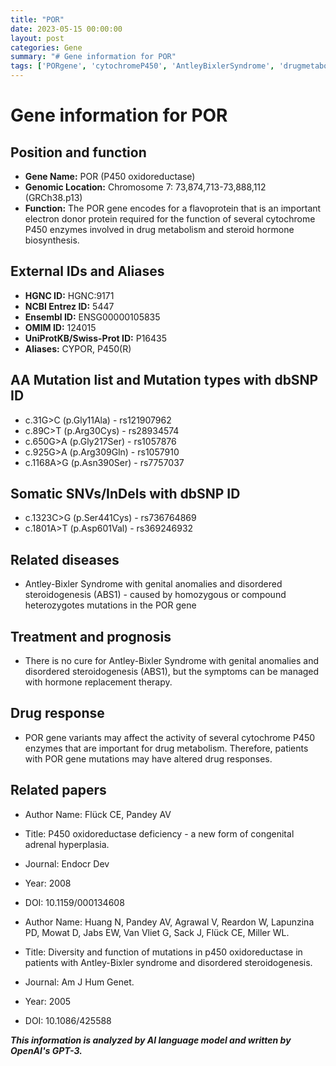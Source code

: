```yaml
---
title: "POR"
date: 2023-05-15 00:00:00
layout: post
categories: Gene
summary: "# Gene information for POR"
tags: ['PORgene', 'cytochromeP450', 'AntleyBixlerSyndrome', 'drugmetabolism', 'hormonereplacementtherapy', 'geneticmutations', 'congenitaladrenalhyperplasia', 'flavoprotein']
---
```


# Gene information for POR

## Position and function
- **Gene Name:** POR (P450 oxidoreductase)
- **Genomic Location:** Chromosome 7: 73,874,713-73,888,112 (GRCh38.p13)
- **Function:** The POR gene encodes for a flavoprotein that is an important electron donor protein required for the function of several cytochrome P450 enzymes involved in drug metabolism and steroid hormone biosynthesis.

## External IDs and Aliases
- **HGNC ID:** HGNC:9171
- **NCBI Entrez ID:** 5447
- **Ensembl ID:** ENSG00000105835
- **OMIM ID:** 124015
- **UniProtKB/Swiss-Prot ID:** P16435
- **Aliases:** CYPOR, P450(R) 

## AA Mutation list and Mutation types with dbSNP ID
- c.31G>C (p.Gly11Ala) - rs121907962
- c.89C>T (p.Arg30Cys) - rs28934574
- c.650G>A (p.Gly217Ser) - rs1057876
- c.925G>A (p.Arg309Gln) - rs1057910
- c.1168A>G (p.Asn390Ser) - rs7757037

## Somatic SNVs/InDels with dbSNP ID
- c.1323C>G (p.Ser441Cys) - rs736764869
- c.1801A>T (p.Asp601Val) - rs369246932

## Related diseases
- Antley-Bixler Syndrome with genital anomalies and disordered steroidogenesis (ABS1) - caused by homozygous or compound heterozygotes mutations in the POR gene

## Treatment and prognosis
- There is no cure for Antley-Bixler Syndrome with genital anomalies and disordered steroidogenesis (ABS1), but the symptoms can be managed with hormone replacement therapy.

## Drug response
- POR gene variants may affect the activity of several cytochrome P450 enzymes that are important for drug metabolism. Therefore, patients with POR gene mutations may have altered drug responses.

## Related papers
- Author Name: Flück CE, Pandey AV
- Title: P450 oxidoreductase deficiency - a new form of congenital adrenal hyperplasia.
- Journal: Endocr Dev
- Year: 2008
- DOI: 10.1159/000134608

- Author Name: Huang N, Pandey AV, Agrawal V, Reardon W, Lapunzina PD, Mowat D, Jabs EW, Van Vliet G, Sack J, Flück CE, Miller WL.
- Title: Diversity and function of mutations in p450 oxidoreductase in patients with Antley-Bixler syndrome and disordered steroidogenesis.
- Journal: Am J Hum Genet.
- Year: 2005
- DOI: 10.1086/425588

**_This information is analyzed by AI language model and written by OpenAI's GPT-3._**